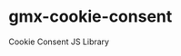 # gmx-cookie-consent
Cookie Consent JS Library

<!-- COOKIE CONSENT -->
<link rel="stylesheet" type="text/css" href="cookie-consent.css" />
<script src="cookie-consent.js"></script>
<script>
    
    if(getConsentStatus() == true){
       // Consenso dado pelo utilizador.
    }else{
        // Consenso cancelado pelo utilizador ou não escolhido.
    }    
 CookieConsent("<?php echo $cookie_message; ?>","<?php echo geralb("COOKIE_BUTTON"); ?>","<?php echo geralb("COOKIES_DECLINE"); ?>","<?php echo geralb("COOKIES_LINK"); ?>","<?php echo geralb("COOKIES_HREF"); ?>");
</script>
<!-- COOKIE CONSENT -->
